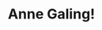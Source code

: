 ---
layout: post
title: "Anne Galing!"
image: /images/anne-galing.jpg
anim: /images/anne-galing.gif
tags:
- Match-3
- Mobile
- 2D
- C#
- Unity
---
